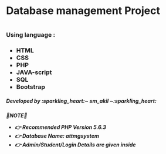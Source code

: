 <h1>Database management Project<h1>
   <h3>Using language : <h3>
      <ul style="list-style-type:square;">
        <li>HTML</li>
        <li>CSS</li>
        <li>PHP</li>
        <li>JAVA-script</li>
        <li>SQL</li>
        <li>Bootstrap</li>
      </ul>
   <h5 style="align:right;"> Developed by :sparkling_heart:~ sm_akil ~:sparkling_heart: <h5>
      
      
  
:sparkling_heart:**NOTE**:sparkling_heart:
       
* :point_right: **Recommended PHP Version 5.6.3**
* :point_right:    **Database Name: attmgsystem**
* :point_right:  **Admin/Student/Login Details are given inside**

        
      
